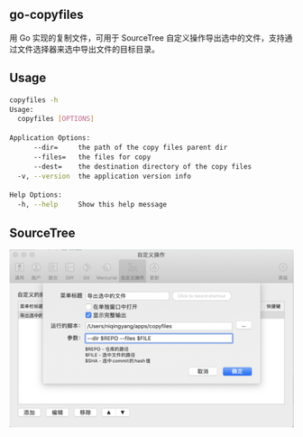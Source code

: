 ## go-copyfiles

用 Go 实现的复制文件，可用于 SourceTree 自定义操作导出选中的文件，支持通过文件选择器来选中导出文件的目标目录。

## Usage

```bash
copyfiles -h
Usage:
  copyfiles [OPTIONS]

Application Options:
      --dir=     the path of the copy files parent dir
      --files=   the files for copy
      --dest=    the destination directory of the copy files
  -v, --version  the application version info

Help Options:
  -h, --help     Show this help message
```

## SourceTree

![](https://github.com/niqingyang/go-copyfiles/blob/main/images/01.png?raw=true)